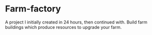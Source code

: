 # Farm-factory
 A project I initially created in 24 hours, then continued with. Build farm buildings which produce resources to upgrade your farm.
